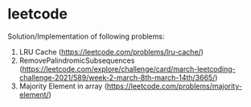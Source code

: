 # leetcode
Solution/Implementation of following problems:
1. LRU Cache (https://leetcode.com/problems/lru-cache/)
2. RemovePalindromicSubsequences (https://leetcode.com/explore/challenge/card/march-leetcoding-challenge-2021/589/week-2-march-8th-march-14th/3665/)
3. Majority Element in array (https://leetcode.com/problems/majority-element/)
